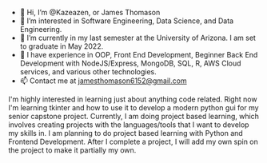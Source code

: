 - 👋 Hi, I’m @Kazeazen, or James Thomason
- 👀 I’m interested in Software Engineering, Data Science, and Data Engineering.
- 🌱 I’m currently in my last semester at the University of Arizona. I am set to graduate in May 2022.
- 💞️ I have experience in OOP, Front End Development, Beginner Back End Development with NodeJS/Express, MongoDB, SQL, R, AWS Cloud services, and various other technologies.
- 📫 Contact me at jamesthomason6152@gmail.com 
 
 I'm highly interested in learning just about anything code related. Right now I'm learning tkinter and how to use it to develop a modern python gui for my senior capstone project. Currently, I am doing project based learning, which involves creating projects with the languages/tools that I want to develop my skills in. I am planning to do project based learning with Python and Frontend Development. After I complete a project, I will add my own spin on the project to make it partially my own. 
<!---
Kazeazen/Kazeazen is a ✨ special ✨ repository because its `README.md` (this file) appears on your GitHub profile.
You can click the Preview link to take a look at your changes.
--->
